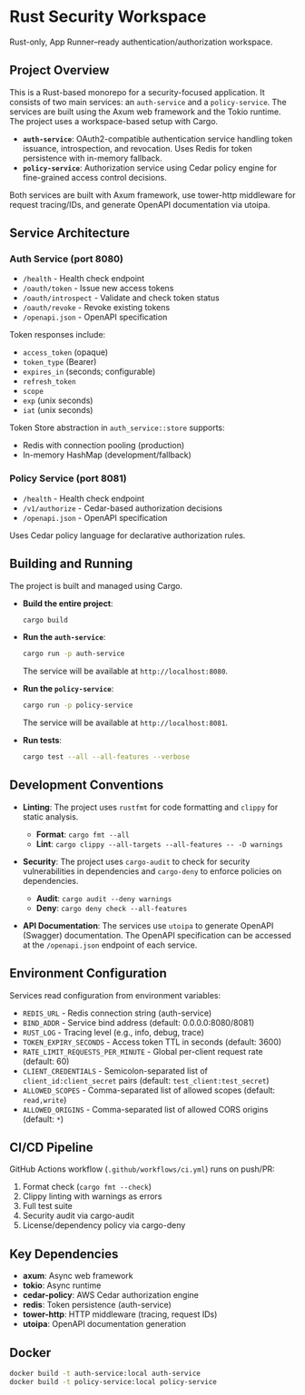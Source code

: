 # Rust Security Workspace

Rust-only, App Runner–ready authentication/authorization workspace.

## Project Overview

This is a Rust-based monorepo for a security-focused application. It consists of two main services: an `auth-service` and a `policy-service`. The services are built using the Axum web framework and the Tokio runtime. The project uses a workspace-based setup with Cargo.

- **`auth-service`**: OAuth2-compatible authentication service handling token issuance, introspection, and revocation. Uses Redis for token persistence with in-memory fallback.
- **`policy-service`**: Authorization service using Cedar policy engine for fine-grained access control decisions.

Both services are built with Axum framework, use tower-http middleware for request tracing/IDs, and generate OpenAPI documentation via utoipa.

## Service Architecture

### Auth Service (port 8080)
- `/health` - Health check endpoint
- `/oauth/token` - Issue new access tokens
- `/oauth/introspect` - Validate and check token status
- `/oauth/revoke` - Revoke existing tokens
- `/openapi.json` - OpenAPI specification

Token responses include:
- `access_token` (opaque)
- `token_type` (Bearer)
- `expires_in` (seconds; configurable)
- `refresh_token`
- `scope`
- `exp` (unix seconds)
- `iat` (unix seconds)

Token Store abstraction in `auth_service::store` supports:
- Redis with connection pooling (production)
- In-memory HashMap (development/fallback)

### Policy Service (port 8081)
- `/health` - Health check endpoint
- `/v1/authorize` - Cedar-based authorization decisions
- `/openapi.json` - OpenAPI specification

Uses Cedar policy language for declarative authorization rules.

## Building and Running

The project is built and managed using Cargo.

- **Build the entire project**:
  ```bash
  cargo build
  ```

- **Run the `auth-service`**:
  ```bash
  cargo run -p auth-service
  ```
  The service will be available at `http://localhost:8080`.

- **Run the `policy-service`**:
  ```bash
  cargo run -p policy-service
  ```
  The service will be available at `http://localhost:8081`.

- **Run tests**:
  ```bash
  cargo test --all --all-features --verbose
  ```

## Development Conventions

- **Linting**: The project uses `rustfmt` for code formatting and `clippy` for static analysis.
  - **Format**: `cargo fmt --all`
  - **Lint**: `cargo clippy --all-targets --all-features -- -D warnings`

- **Security**: The project uses `cargo-audit` to check for security vulnerabilities in dependencies and `cargo-deny` to enforce policies on dependencies.
  - **Audit**: `cargo audit --deny warnings`
  - **Deny**: `cargo deny check --all-features`

- **API Documentation**: The services use `utoipa` to generate OpenAPI (Swagger) documentation. The OpenAPI specification can be accessed at the `/openapi.json` endpoint of each service.

## Environment Configuration

Services read configuration from environment variables:
- `REDIS_URL` - Redis connection string (auth-service)
- `BIND_ADDR` - Service bind address (default: 0.0.0.0:8080/8081)
- `RUST_LOG` - Tracing level (e.g., info, debug, trace)
- `TOKEN_EXPIRY_SECONDS` - Access token TTL in seconds (default: 3600)
- `RATE_LIMIT_REQUESTS_PER_MINUTE` - Global per-client request rate (default: 60)
- `CLIENT_CREDENTIALS` - Semicolon-separated list of `client_id:client_secret` pairs (default: `test_client:test_secret`)
- `ALLOWED_SCOPES` - Comma-separated list of allowed scopes (default: `read,write`)
- `ALLOWED_ORIGINS` - Comma-separated list of allowed CORS origins (default: `*`)

## CI/CD Pipeline

GitHub Actions workflow (`.github/workflows/ci.yml`) runs on push/PR:
1. Format check (`cargo fmt --check`)
2. Clippy linting with warnings as errors
3. Full test suite
4. Security audit via cargo-audit
5. License/dependency policy via cargo-deny

## Key Dependencies

- **axum**: Async web framework
- **tokio**: Async runtime
- **cedar-policy**: AWS Cedar authorization engine
- **redis**: Token persistence (auth-service)
- **tower-http**: HTTP middleware (tracing, request IDs)
- **utoipa**: OpenAPI documentation generation

## Docker

```bash
docker build -t auth-service:local auth-service
docker build -t policy-service:local policy-service
```
